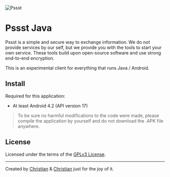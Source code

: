 ![Pssst](http://www.gravatar.org/avatar/2aae9030772d5b59240388522f91468f?s=96)

Pssst Java
==========
Pssst is a simple and secure way to exchange information. We do not provide
services by our self, but we provide you with the tools to start your own
service. These tools build upon open-source software and use strong end-to-end
encryption.

This is an experimental client for everything that runs Java / Android.

Install
-------
Required for this application:

* At least Android 4.2 (API version 17)

> To be sure no harmful modifications to the code were made, please compile
> the application by yourself and do not download the .APK file anywhere.

License
-------
Licensed under the terms of the [GPLv3 License](LICENSE).

----------
Created by
[Christian](https://github.com/7-bit) & [Christian](https://github.com/cuhsat)
just for the joy of it.
